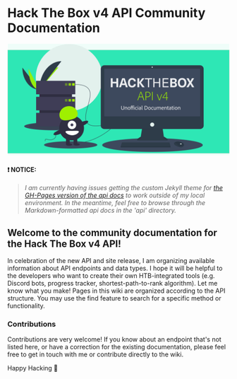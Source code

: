 # Hack The Box v4 API Community Documentation
<img src="https://raw.githubusercontent.com/Propolisa/htb-api-docs/master/assets/images/banner.png" alt="" width="640px">

#### ❗ **NOTICE**:
> *I am currently having issues getting the custom Jekyll theme for [the GH-Pages version of the api docs](https://propolisa.github.io/htb-api-docs/index.html) to work outside of my local environment. In the meantime, feel free to browse through the Markdown-formatted api docs in the 'api' directory.*

## Welcome to the community documentation for the Hack The Box v4 API!
In celebration of the new API and site release, I am organizing available information about API endpoints and data types. I hope it will be helpful to the developers who want to create their own HTB-integrated tools (e.g. Discord bots, progress tracker, shortest-path-to-rank algorithm). Let me know what you make!
Pages in this wiki are organized according to the API structure. You may use the find feature to search for a specific method or functionality.

### Contributions
Contributions are very welcome! If you know about an endpoint that's not listed here, or have a correction for the existing documentation, please feel free to get in touch with me or contribute directly to the wiki.

Happy Hacking 👋
